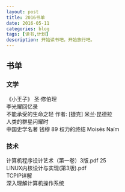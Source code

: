 ```yaml
---
layout: post
title: 2016书单
date: 2016-05-11
categories: blog
tags: [读书,计划]
description: 开始读书吧，开始旅行吧。
---
```


## 书单

### 文学

《小王子》 圣·修伯理  
李光耀回忆录  
不能承受的生命之轻 作者: [捷克] 米兰·昆德拉     
人类的群星闪耀时  
中国史学名著 钱穆   89
权力的终结 Moisés Naím

### 技术

计算机程序设计艺术（第一卷）3版.pdf 25  
LINUX内核设计与实现(第3版).pdf  
TCPIP详解  
深入理解计算机操作系统










